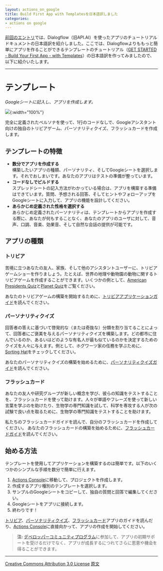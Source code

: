 ```yaml
---
layout: actions_on_google
title: Build First App with Templatesを日本語訳しました
categories:
- actions on google
---
```

[前回のエントリ](https://www.eisbahn.jp/yoichiro/2017/10/actions_on_google_get_started_1st_app_dialogflow.html)では、Dialogflow（旧API.AI）を使ったアプリのチュートリアルドキュメントの日本語訳を紹介しました。ここでは、Dialogflowよりももっと簡単にアプリを作ることができるテンプレートのチュートリアル（[GET STARTED - Build Your First App - with Templates](https://developers.google.com/actions/templates/first-app)）の日本語訳を作ってみましたので、以下に紹介いたします。

---

# テンプレート

_Googleシートに記入し、アプリを作成します。_

![](https://developers.google.com/actions/images/templates-landing.png){:width="100%"}

完全に定義されたペルソナを使って、1行のコードなしで、Googleアシスタント向けの独自のトリビアゲーム、パーソナリティクイズ、フラッシュカードを作成します。

## テンプレートの特徴

* **数分でアプリを作成する**<br>
  構築したいアプリの種類、パーソナリティ、そしてGoogleシートを選択します。それでおしまいです。あなたのアプリはテストの準備が整っています。
* **コードなしでビルドする**<br>
  スプレッドシートの記入方法がわかっている場合は、アプリを構築する準備はできています。質問、予想される回答、そしてヒントやフォローアップをGoogleシートに入力して、アプリの機能を設計してください。
* **あらかじめ定義された性格を選択する**<br>
  あらかじめ定義されたパーソナリティは、テンプレートからアプリを作成する際に、あなたが何もすることなく、あなたのアプリのユーザに対して、音声、口調、音楽、効果音、そして自然な会話の提供が可能です。

## アプリの種類

### トリビア

苦境に立つあなたの友人、家族、そして他のアシスタントユーザーに、トリビアゲームショーを作りましょう。たとえば、世界の地理や動物園の動物に関するトリビアゲームを作成することができます。いくつかの例として、[American Presidents Quiz](https://assistant.google.com/services/a/id/215dfe70a8c52f20/)と[Planet Quiz](https://assistant.google.com/services/a/id/5c9f302f21eed6e6/)をご覧ください。

あなたのトリビアゲームの構築を開始するために、[トリビアアプリケーションガイド](https://developers.google.com/actions/templates/trivia)を読んでください。

### パーソナリティクイズ

回答者の答えに基づいて啓発的な（または奇抜な）分類を割り当てることによって、回答者にご褒美を与えるパーソナリティクイズを構築します。どの都市に住んでいるのか、あるいはどのような有名人が最も似ているのかを決定するためのクイズを人々に与えます。例として、ホグワーツ家の任務を学ぶために、[Sorting Hat](https://assistant.google.com/services/a/id/28f0853f038b9307)をチェックしてください。

あなたのパーソナリティクイズの構築を始めるために、[パーソナリティクイズガイド](https://developers.google.com/actions/templates/personality-quiz)を読んでください。

### フラッシュカード

あなたの友人や研究グループが新しい概念を学び、彼らの知識をテストすることを、フラッシュカードを使って助けます。人々が単語やフレーズを使って新しい言葉を学ぶのを助けたり、生物学の専門知識を試して、科学を専攻する人が次の試験で良い点を取るために、生物学の専門知識をテストすることを助けます。

私たちのフラッシュカードガイドを読んで、自分のフラッシュカードを作成してください。
あなたのフラッシュカードの構築を始めるために、[フラッシュカードガイド](https://developers.google.com/actions/templates/flash-cards)を読んでください。


## 始める方法

テンプレートを使用してアプリケーションを構築するのは簡単です。以下のいくつかのシンプルな手順を数分で簡単に行えます。

1. [Actions Console](https://console.actions.google.com/)に移動して、プロジェクトを作成します。
1. 作成するアプリ種別のテンプレートを選択します。
1. サンプルのGoogleシートをコピーして、独自の質問と回答で編集してください。
1. Googleシートをアプリに接続します。
1. 終わりです！

[トリビア](https://developers.google.com/actions/templates/trivia)、[パーソナリティクイズ](https://developers.google.com/actions/templates/personality-quiz)、[フラッシュカード](https://developers.google.com/actions/templates/flash-cards)アプリのガイドを読んだり、[Actions Console](https://console.actions.google.com/)に直接向かって、アプリの作成を開始してください。

> **注:** [デベロッパーコミュニティプログラム](https://developers.google.com/actions/community)に参加して、アプリの初期サポートを受けるだけでなく、アプリが成長するにつれてさらに恩恵や機会を得ることができます。

---

[Creative Commons Attribution 3.0 License](http://creativecommons.org/licenses/by/3.0/)
[原文](https://developers.google.com/actions/templates/first-app)
